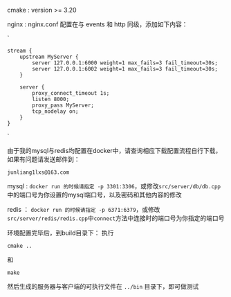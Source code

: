 cmake : version >= 3.20

nginx : nginx.conf 配置在与 events 和 http 同级，添加如下内容：

`

    stream {
        upstream MyServer {
            server 127.0.0.1:6000 weight=1 max_fails=3 fail_timeout=30s;
            server 127.0.0.1:6002 weight=1 max_fails=3 fail_timeout=30s;
        }

        server {
            proxy_connect_timeout 1s;
            listen 8000;
            proxy_pass MyServer;
            tcp_nodelay on;
        }
    }

`

由于我的mysql与redis均配置在docker中，请查询相应下载配置流程自行下载，如果有问题请发送邮件到：

`junliang1lxs@163.com`

mysql : `docker run 的时候请指定 -p 3301:3306`，或修改`src/server/db/db.cpp`中的端口号为你设置的mysql端口号，以及密码和其他内容的修改

redis ： `docker run 的时候请指定 -p 6371:6379`，或修改
`src/server/redis/redis.cpp`中`connect`方法中连接时的端口号为你指定的端口号

环境配置完毕后，到build目录下：
执行

`cmake ..`

和 

`make`

然后生成的服务器与客户端的可执行文件在 `../bin` 目录下，即可做测试